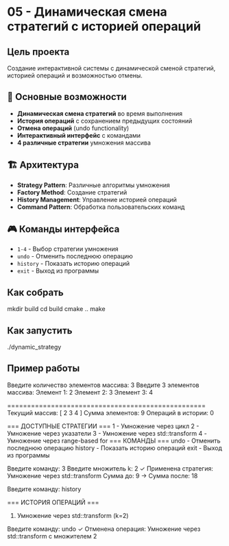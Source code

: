 # 05 - Динамическая смена стратегий с историей операций

## Цель проекта
Создание интерактивной системы с динамической сменой стратегий, историей операций и возможностью отмены.

## 🌟 Основные возможности
- **Динамическая смена стратегий** во время выполнения
- **История операций** с сохранением предыдущих состояний
- **Отмена операций** (undo functionality)
- **Интерактивный интерфейс** с командами
- **4 различные стратегии** умножения массива

## 🏗️ Архитектура
- **Strategy Pattern**: Различные алгоритмы умножения
- **Factory Method**: Создание стратегий
- **History Management**: Управление историей операций
- **Command Pattern**: Обработка пользовательских команд

## 🎮 Команды интерфейса
- `1-4` - Выбор стратегии умножения
- `undo` - Отменить последнюю операцию
- `history` - Показать историю операций  
- `exit` - Выход из программы

## Как собрать
mkdir build
cd build
cmake ..
make

## Как запустить
./dynamic_strategy

## Пример работы
Введите количество элементов массива: 3
Введите 3 элементов массива:
Элемент 1: 2
Элемент 2: 3
Элемент 3: 4

==================================================
Текущий массив: [ 2 3 4 ]
Сумма элементов: 9
Операций в истории: 0

=== ДОСТУПНЫЕ СТРАТЕГИИ ===
1 - Умножение через цикл
2 - Умножение через указатели
3 - Умножение через std::transform
4 - Умножение через range-based for
=== КОМАНДЫ ===
undo - Отменить последнюю операцию
history - Показать историю операций
exit - Выход из программы

Введите команду: 3
Введите множитель k: 2
✓ Применена стратегия: Умножение через std::transform
Сумма до: 9 → Сумма после: 18

Введите команду: history

=== ИСТОРИЯ ОПЕРАЦИЙ ===
1. Умножение через std::transform (k=2)

Введите команду: undo
✓ Отменена операция: Умножение через std::transform с множителем 2